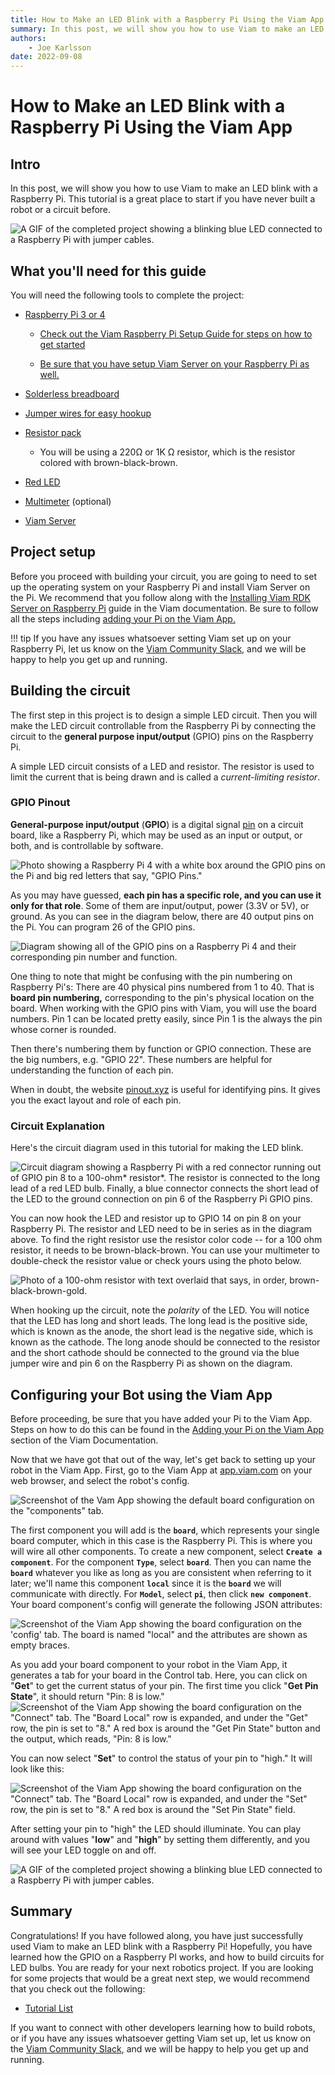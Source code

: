 ```yaml
---
title: How to Make an LED Blink with a Raspberry Pi Using the Viam App
summary: In this post, we will show you how to use Viam to make an LED blink with a Raspberry Pi.
authors:
    - Joe Karlsson
date: 2022-09-08
---
```


# How to Make an LED Blink with a Raspberry Pi Using the Viam App

## Intro

In this post, we will show you how to use Viam to make an LED blink with a Raspberry Pi. This tutorial is a great place to start if you have never built a robot or a circuit before.

![A GIF of the completed project showing a blinking blue LED connected to a Raspberry Pi with jumper cables.](img/LED-Blink-with-RPi/image9.gif)

## What you'll need for this guide

You will need the following tools to complete the project:

-   [Raspberry Pi 3 or 4](https://a.co/d/5Tn67G3)

    -   [Check out the Viam Raspberry Pi Setup Guide for steps on how to get started](../getting-started/installation)

    -   [Be sure that you have setup Viam Server on your Raspberry Pi as well.](../getting-started/installation/#installing-viam-server)

-   [Solderless breadboard](https://amzn.to/2Q4Z5Ta)

-   [Jumper wires for easy hookup](http://amzn.to/2qVhd4y)

-   [Resistor pack](http://amzn.to/2Dmainw)

    -   You will be using a 220Ω or 1K Ω resistor, which is the resistor colored with brown-black-brown.

-   [Red LED](http://amzn.to/2Ex2v5q)

-   [Multimeter](http://amzn.to/2qWurxS) (optional)

-   [Viam Server](https://github.com/viamrobotics/rdk/tree/0c550c246739b87b4d5a9e8d96d2b6fdb3948e2b)

## Project setup

Before you proceed with building your circuit, you are going to need to set up the operating system on your Raspberry Pi and install Viam Server on the Pi. We recommend that you follow along with the [Installing Viam RDK Server on Raspberry Pi](../getting-started/installation) guide in the Viam documentation. Be sure to follow all the steps including [adding your Pi on the Viam App.](installation.md)

!!! tip
    If you have any issues whatsoever setting Viam set up on your Raspberry Pi, let us know on the [Viam Community Slack](http://viamrobotics.slack.com), and we will be happy to help you get up and running.

## Building the circuit

The first step in this project is to design a simple LED circuit. Then you will make the LED circuit controllable from the Raspberry Pi by connecting the circuit to the **general purpose input/output** (GPIO) pins on the Raspberry Pi.

A simple LED circuit consists of a LED and resistor. The resistor is used to limit the current that is being drawn and is called a *current-limiting resistor*.

### GPIO Pinout

**General-purpose input/output** (**GPIO**) is a digital signal [pin](https://en.wikipedia.org/wiki/Pin_(electronics)) on a circuit board, like a Raspberry Pi, which may be used as an input or output, or both, and is controllable by software.

![Photo showing a Raspberry Pi 4 with a white box around the GPIO pins on the Pi and big red letters that say, "GPIO Pins."](img/LED-Blink-with-RPi/image10.png)

As you may have guessed, **each pin has a specific role, and you can use it only for that role**. Some of them are input/output, power (3.3V or 5V), or ground. As you can see in the diagram below, there are 40 output pins on the Pi. You can program 26 of the GPIO pins.

![Diagram showing all of the GPIO pins on a Raspberry Pi 4 and their corresponding pin number and function.](img/LED-Blink-with-RPi/image4.jpg)

One thing to note that might be confusing with the pin numbering on Raspberry Pi's: There are 40 physical pins numbered from 1 to 40. That is **board pin numbering,** corresponding to the pin's physical location on the board. When working with the GPIO pins with Viam, you will use the board numbers. Pin 1 can be located pretty easily, since Pin 1 is the always the pin whose corner is rounded.

Then there's numbering them by function or GPIO connection. These are the big numbers, e.g. "GPIO 22". These numbers are helpful for understanding the function of each pin.

When in doubt, the website [pinout.xyz](https://pinout.xyz/) is useful for identifying pins. It gives you the exact layout and role of each pin.

### Circuit Explanation

Here's the circuit diagram used in this tutorial for making the LED blink.

![Circuit diagram showing a Raspberry Pi with a red connector running out of GPIO pin 8 to a 100-ohm* resistor*. The resistor is connected to the long lead of a red LED bulb. Finally, a blue connector connects the short lead of the LED to the ground connection on pin 6 of the Raspberry Pi GPIO pins.](img/LED-Blink-with-RPi/image1.png)

You can now hook the LED and resistor up to GPIO 14 on pin 8 on your Raspberry Pi. The resistor and LED need to be in series as in the diagram above. To find the right resistor use the resistor color code -- for a 100 ohm resistor, it needs to be brown-black-brown. You can use your multimeter to double-check the resistor value or check yours using the photo below.

![Photo of a 100-ohm resistor with text overlaid that says, in order, brown-black-brown-gold.](img/LED-Blink-with-RPi/image3.jpg)

When hooking up the circuit, note the *polarity* of the LED. You will notice that the LED has long and short leads. The long lead is the positive side, which is known as the anode, the short lead is the negative side, which is known as the cathode. The long anode should be connected to the resistor and the short cathode should be connected to the ground via the blue jumper wire and pin 6 on the Raspberry Pi as shown on the diagram.

## Configuring your Bot using the Viam App

Before proceeding, be sure that you have added your Pi to the Viam App. Steps on how to do this can be found in the [Adding your Pi on the Viam App](../getting-started/installation/#adding-your-pi-on-the-viam-app-httpsappviamcom) section of the Viam Documentation.

Now that we have got that out of the way, let's get back to setting up your robot in the Viam App. First, go to the Viam App at [app.viam.com](https://app.viam.com/) on your web browser, and select the robot's config.

![Screenshot of the Vam App showing the default board configuration on the "components" tab.](img/LED-Blink-with-RPi/image2.png)

The first component you will add is the **`board`**, which represents your single board computer, which in this case is the Raspberry Pi. This is where you will wire all other components. To create a new component, select **`Create a component`**. For the component **`Type`**, select **`board`**. Then you can name the **`board`** whatever you like as long as you are consistent when referring to it later; we'll name this component **`local`** since it is the **`board`** we will communicate with directly. For **`Model`**, select **`pi`**, then click **`new component`**. Your board component's config will generate the following JSON attributes:

![Screenshot of the Viam App showing the board configuration on the 'config' tab. The board is named "local" and the attributes are shown as empty braces.](img/LED-Blink-with-RPi/image6.png)

As you add your board component to your robot in the Viam App, it generates a tab for your board in the Control tab. Here, you can click on "**Get**" to get the current status of your pin. The first time you click "**Get Pin State**", it should return "Pin: 8 is low."![Screenshot of the Viam App showing the board configuration on the "**Connect**" tab. The "Board Local" row is expanded, and under the "Get" row, the pin is set to "8." A red box is around the "**Get Pin State**" button and the output, which reads, "Pin: 8 is low."](img/LED-Blink-with-RPi/image5.png)

You can now select "**Set**" to control the status of your pin to "high." It will look like this:

![Screenshot of the Viam App showing the board configuration on the "Connect" tab. The "Board Local" row is expanded, and under the "Set" row, the pin is set to "8." A red box is around the "Set Pin State" field.](img/LED-Blink-with-RPi/image8.png)

After setting your pin to "high" the LED should illuminate. You can play around with values "**low**" and "**high**" by setting them differently, and you will see your LED toggle on and off.

![A GIF of the completed project showing a blinking blue LED connected to a Raspberry Pi with jumper cables.](img/LED-Blink-with-RPi/image7.gif)

## Summary

Congratulations! If you have followed along, you have just successfully used Viam to make an LED blink with a Raspberry Pi! Hopefully, you have learned how the GPIO on a Raspberry PI works, and how to build circuits for LED bulbs. You are ready for your next robotics project. If you are looking for some projects that would be a great next step, we would recommend that you check out the following:

-   [Tutorial List](tutorials.md)

If you want to connect with other developers learning how to build robots, or if you have any issues whatsoever getting Viam set up, let us know on the [Viam Community Slack](http://viamrobotics.slack.com), and we will be happy to help you get up and running.
